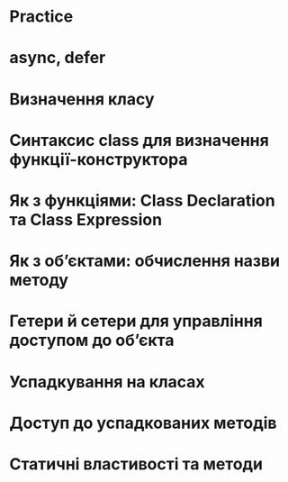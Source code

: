 # Practice

# async, defer


# Визначення класу
# Синтаксис class для визначення функції-конструктора
# Як з функціями: Class Declaration та Class Expression
# Як з обʼєктами: обчислення назви методу
# Гетери й сетери для управління доступом до об’єкта
# Успадкування на класах
# Доступ до успадкованих методів
# Статичні властивості та методи

